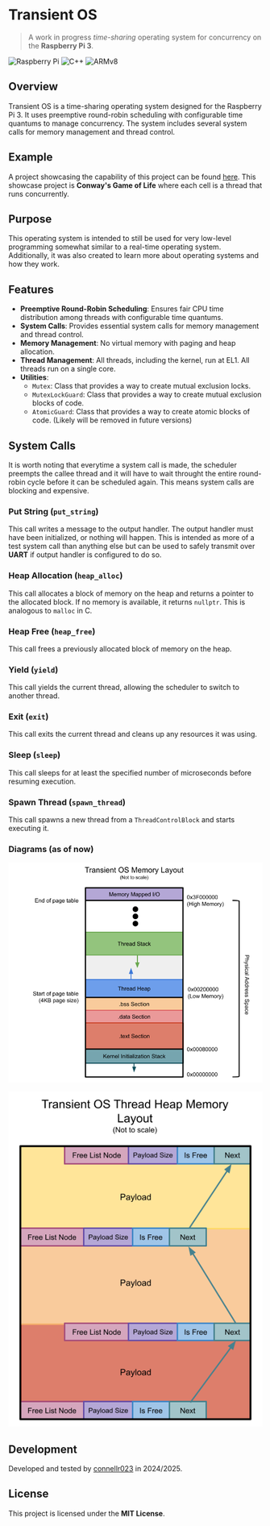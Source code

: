 # $\text{Transient OS}$

> A work in progress _time-sharing_ operating system for concurrency on the **Raspberry Pi 3**.

![Raspberry Pi](https://img.shields.io/badge/-Raspberry_Pi-C51A4A?style=for-the-badge&logo=Raspberry-Pi)
![C++](https://img.shields.io/badge/c++-%2300599C.svg?style=for-the-badge&logo=cplusplus&logoColor=white)
![ARMv8](https://img.shields.io/badge/ARMv8-%23000000.svg?style=for-the-badge&logo=arm&logoColor=00c1de)

## Overview

$\text{Transient OS}$ is a time-sharing operating system designed for the Raspberry Pi 3. It uses preemptive round-robin scheduling with configurable time quantums to manage concurrency. The system includes several system calls for memory management and thread control.

## Example

A project showcasing the capability of this project can be found <a href="https://github.com/connellr023/game-of-life-tos">here</a>. This showcase project is **Conway's Game of Life** where each cell is a thread that runs concurrently.

## Purpose

This operating system is intended to still be used for very low-level programming somewhat similar to a real-time operating system. Additionally, it was also created to learn more about operating systems and how they work.

## Features

- **Preemptive Round-Robin Scheduling**: Ensures fair CPU time distribution among threads with configurable time quantums.
- **System Calls**: Provides essential system calls for memory management and thread control.
- **Memory Management**: No virtual memory with paging and heap allocation.
- **Thread Management**: All threads, including the kernel, run at EL1. All threads run on a single core.
- **Utilities**:
  - `Mutex`: Class that provides a way to create mutual exclusion locks.
  - `MutexLockGuard`: Class that provides a way to create mutual exclusion blocks of code.
  - `AtomicGuard`: Class that provides a way to create atomic blocks of code. (Likely will be removed in future versions)

## System Calls

It is worth noting that everytime a system call is made, the scheduler preempts the callee thread and it will have to wait throught the entire round-robin cycle before it can be scheduled again. This means system calls are blocking and expensive.

### Put String (`put_string`)

This call writes a message to the output handler. The output handler must have been initialized, or nothing will happen. This is intended as more of a test system call than anything else but can be used to safely transmit over **UART** if output handler is configured to do so.

### Heap Allocation (`heap_alloc`)

This call allocates a block of memory on the heap and returns a pointer to the allocated block. If no memory is available, it returns `nullptr`. This is analogous to `malloc` in C.

### Heap Free (`heap_free`)

This call frees a previously allocated block of memory on the heap.

### Yield (`yield`)

This call yields the current thread, allowing the scheduler to switch to another thread.

### Exit (`exit`)

This call exits the current thread and cleans up any resources it was using.

### Sleep (`sleep`)

This call sleeps for at least the specified number of microseconds before resuming execution.

### Spawn Thread (`spawn_thread`)

This call spawns a new thread from a `ThreadControlBlock` and starts executing it.

### Diagrams (as of now)

![Memory Layout](https://github.com/connellr023/connellr023.github.io/blob/main/static/images/transient-os/memory-layout.png?raw=true)

![Thread Heap Memory Layout](https://github.com/connellr023/connellr023.github.io/blob/main/static/images/transient-os/thread-heap-memory-layout.png?raw=true)

## Development

Developed and tested by [connellr023](https://github.com/connellr023) in 2024/2025.

## License

This project is licensed under the **MIT License**.
